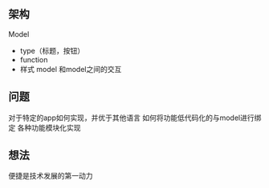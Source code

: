 ## 架构

Model
 - type（标题，按钮）
 - function
 - 样式
model 和model之间的交互

## 问题
对于特定的app如何实现，并优于其他语言
如何将功能低代码化的与model进行绑定
各种功能模块化实现

## 想法
便捷是技术发展的第一动力
